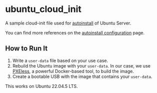 # ubuntu_cloud_init
A sample cloud-init file used for [autoinstall](https://canonical-subiquity.readthedocs-hosted.com/en/latest/index.html) of Ubuntu Server.  

You can find more references on the [autoinstall configuration](https://canonical-subiquity.readthedocs-hosted.com/en/latest/reference/autoinstall-reference.html) page.  

## **How to Run It**  
1. Write a `user-data` file based on your use case.  
2. Rebuild the Ubuntu image with your `user-data`. In our case, we use [PXEless](https://github.com/cloudymax/pxeless/), a powerful Docker-based tool, to build the image.  
3. Create a bootable USB with the image that contains your `user-data`.  

This works on Ubuntu 22.04.5 LTS.  

